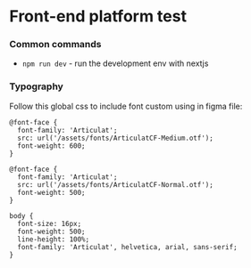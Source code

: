 # Front-end platform test

### Common commands

- `npm run dev` - run the development env with nextjs

### Typography

Follow this global css to include font custom using in figma file:

```
@font-face {
  font-family: 'Articulat';
  src: url('/assets/fonts/ArticulatCF-Medium.otf');
  font-weight: 600;
}

@font-face {
  font-family: 'Articulat';
  src: url('/assets/fonts/ArticulatCF-Normal.otf');
  font-weight: 500;
}

body {
  font-size: 16px;
  font-weight: 500;
  line-height: 100%;
  font-family: 'Articulat', helvetica, arial, sans-serif;
}
```
